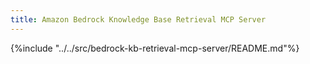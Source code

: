 ```yaml
---
title: Amazon Bedrock Knowledge Base Retrieval MCP Server
---
```


{%include "../../src/bedrock-kb-retrieval-mcp-server/README.md"%}
